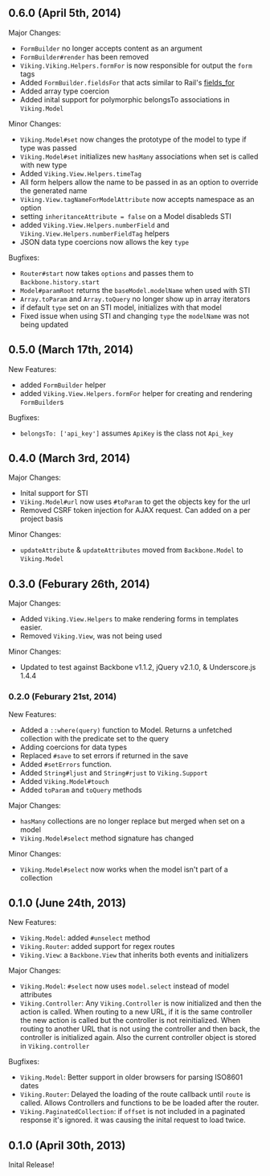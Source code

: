 ## 0.6.0 (April 5th, 2014)

Major Changes:

 - `FormBuilder` no longer accepts content as an argument
 - `FormBuilder#render` has been removed
 - `Viking.Viking.Helpers.formFor` is now responsible for output the `form` tags
 - Added `FormBuilder.fieldsFor` that acts similar to Rail's
   [fields\_for](http://api.rubyonrails.org/classes/ActionView/Helpers/FormBuilder.html#method-i-fields_for)
 - Added array type coercion
 - Added inital support for polymorphic belongsTo associations in `Viking.Model`
 
Minor Changes:

 - `Viking.Model#set` now changes the prototype of the model to type if type was passed
 - `Viking.Model#set` initializes new `hasMany` associations when set is called with new type
 - Added `Viking.View.Helpers.timeTag`
 - All form helpers allow the name to be passed in as an option to override the generated name
 - `Viking.View.tagNameForModelAttribute` now accepts namespace as an option
 - setting `inheritanceAttribute = false` on a Model disableds STI
 - added `Viking.View.Helpers.numberField` and `Viking.View.Helpers.numberFieldTag` helpers
 - JSON data type coercions now allows the key `type`
 
Bugfixes:

 - `Router#start` now takes `options` and passes them to `Backbone.history.start`
 - `Model#paramRoot` returns the `baseModel.modelName` when used with STI
 - `Array.toParam` and `Array.toQuery` no longer show up in array iterators
 - if default `type` set on an STI model, initializes with that model
 - Fixed issue when using STI and changing `type` the `modelName` was not being updated
 
## 0.5.0 (March 17th, 2014)

New Features:

  - added `FormBuilder` helper
  - added `Viking.View.Helpers.formFor` helper for creating and rendering `FormBuilder`s

Bugfixes:

  - `belongsTo: ['api_key']` assumes `ApiKey` is the class not `Api_key`
  
## 0.4.0 (March 3rd, 2014)

Major Changes:

  - Inital support for STI
  - `Viking.Model#url` now uses `#toParam` to get the objects key for the url
  - Removed CSRF token injection for AJAX request. Can added on a per project basis

Minor Changes:

  - `updateAttribute` & `updateAttributes` moved from `Backbone.Model` to `Viking.Model`
  
## 0.3.0 (Feburary 26th, 2014)

Major Changes:

  - Added `Viking.View.Helpers` to make rendering forms in templates easier.
  - Removed `Viking.View`, was not being used
  
Minor Changes:

 - Updated to test against Backbone v1.1.2, jQuery v2.1.0, & Underscore.js 1.4.4
 
### 0.2.0 (Feburary 21st, 2014)

New Features:

  - Added a `::where(query)` function to Model. Returns a unfetched collection with
    the predicate set to the query
  - Adding coercions for data types
  - Replaced `#save` to set errors if returned in the save
  - Added `#setErrors` function.
  - Added `String#ljust` and `String#rjust` to `Viking.Support`
  - Added `Viking.Model#touch`
  - Added `toParam` and `toQuery` methods
  
Major Changes:

  - `hasMany` collections are no longer replace but merged when set on a model
  - `Viking.Model#select` method signature has changed
  
Minor Changes:

- `Viking.Model#select` now works when the model isn't part of a collection

## 0.1.0 (June 24th, 2013)

New Features:

  - `Viking.Model`: added `#unselect` method
  - `Viking.Router`: added support for regex routes
  - `Viking.View`: a `Backbone.View` that inherits both events and
    initializers

Major Changes:

   - `Viking.Model`: `#select` now uses `model.select` instead of model attributes
   - `Viking.Controller`: Any `Viking.Controller` is now initialized and
     then the action is called. When routing to a new URL, if it is the
     same controller the new action is called but the controller is not
     reinitialized. When routing to another URL that is not using the
     controller and then back, the controller is initialized again. Also
     the current controller object is stored in `Viking.controller`

Bugfixes:

  - `Viking.Model`: Better support in older browsers for parsing ISO8601 dates
  - `Viking.Router`: Delayed the loading of the route callback until `route` is
    called. Allows Controllers and functions to be be loaded after the router.
  - `Viking.PaginatedCollection`: if `offset` is not included in a paginated
    response it's ignored. it was causing the inital request to load twice.
	
## 0.1.0 (April 30th, 2013)

Inital Release!

